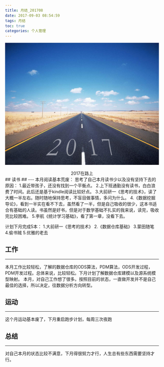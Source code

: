 ```yaml
---
title: 月结_201708
date: 2017-09-03 08:54:59
tags: 月结
toc: true
categories: 个人管理
---
```

![](月结_201708/timg.jpg)
<center>2017在路上</center>
<!-- more -->
## 读书 ##
---
本月阅读基本荒废：
思考了自己本月读书少以及没有坚持下去的原因：
1.最近带孩子，还没有找到一个平衡点。
2.上下班通勤没有读书，白白浪费了时间。此后还是基于kindle阅读比较好点。
3.大前研一《思考的技术》，读了大概一半左右。随时随地保持思考，不盲目做事情，多问为什么。
4.《数据挖掘导论》，看到一半实在看不下去，虽然看了一半，但是自己吸收的很少，这本书适合有基础的人读。书虽然是好书，但是对于数学基础不扎实的我来说，读完，吸收完比较困难。
5.李航《统计学习基础》，看了第一章，没看下去。

计划下月完成5本：
1.大前研一《思考的技术》
2.《数据仓库基础》
3.蒙田随笔
4.偷书贼
5.优雅的老去


## 工作 ##
---
本月工作比较轻松，了解的数据仓库的ODS算法，PDM算法，ODS开发过程，PDM开发过程。总体来说，比较轻松。下月计划了解数据仓库建模以及源系统模型映射。
本月，对自己工作想了很多。按照目前的状态，一直做开发并不是自己最佳的选择，所以决定，往数据分析方向转型。

## 运动 ##
---
这个月运动基本废了，下月重启跑步计划，每周三次夜跑

## 总结 ##
---
对自己本月的状态比较不满意，下月得很努力才行，人生总有些东西需要坚持才行。
